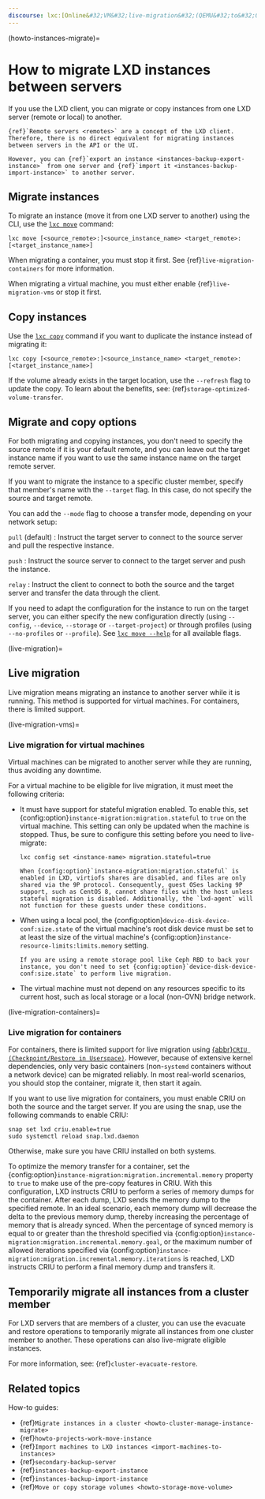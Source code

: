 ```yaml
---
discourse: lxc:[Online&#32;VM&#32;live-migration&#32;(QEMU&#32;to&#32;QEMU)](16635)
---
```


(howto-instances-migrate)=
# How to migrate LXD instances between servers

If you use the LXD client, you can migrate or copy instances from one LXD server (remote or local) to another.

```{note}
{ref}`Remote servers <remotes>` are a concept of the LXD client.
Therefore, there is no direct equivalent for migrating instances between servers in the API or the UI.

However, you can {ref}`export an instance <instances-backup-export-instance>` from one server and {ref}`import it <instances-backup-import-instance>` to another server.
```

## Migrate instances

To migrate an instance (move it from one LXD server to another) using the CLI, use the [`lxc move`](lxc_move.md) command:

    lxc move [<source_remote>:]<source_instance_name> <target_remote>:[<target_instance_name>]

When migrating a container, you must stop it first.
See {ref}`live-migration-containers` for more information.

When migrating a virtual machine, you must either enable {ref}`live-migration-vms` or stop it first.

## Copy instances

Use the [`lxc copy`](lxc_copy.md) command if you want to duplicate the instance instead of migrating it:

    lxc copy [<source_remote>:]<source_instance_name> <target_remote>:[<target_instance_name>]

If the volume already exists in the target location, use the `--refresh` flag to update the copy. To learn about the benefits, see: {ref}`storage-optimized-volume-transfer`.

## Migrate and copy options

For both migrating and copying instances, you don't need to specify the source remote if it is your default remote, and you can leave out the target instance name if you want to use the same instance name on the target remote server.

If you want to migrate the instance to a specific cluster member, specify that member's name with the `--target` flag.
In this case, do not specify the source and target remote.

You can add the `--mode` flag to choose a transfer mode, depending on your network setup:

`pull` (default)
: Instruct the target server to connect to the source server and pull the respective instance.

`push`
: Instruct the source server to connect to the target server and push the instance.

`relay`
: Instruct the client to connect to both the source and the target server and transfer the data through the client.

If you need to adapt the configuration for the instance to run on the target server, you can either specify the new configuration directly (using `--config`, `--device`, `--storage` or `--target-project`) or through profiles (using `--no-profiles` or `--profile`). See [`lxc move --help`](lxc_move.md) for all available flags.

(live-migration)=
## Live migration

Live migration means migrating an instance to another server while it is running. This method is supported for virtual machines. For containers, there is limited support.

(live-migration-vms)=
### Live migration for virtual machines

Virtual machines can be migrated to another server while they are running, thus avoiding any downtime.

For a virtual machine to be eligible for live migration, it must meet the following criteria:

- It must have support for stateful migration enabled. To enable this, set {config:option}`instance-migration:migration.stateful` to `true` on the virtual machine. This setting can only be updated when the machine is stopped. Thus, be sure to configure this setting before you need to live-migrate:

  ```
  lxc config set <instance-name> migration.stateful=true
  ```

  ```{note}
  When {config:option}`instance-migration:migration.stateful` is enabled in LXD, virtiofs shares are disabled, and files are only shared via the 9P protocol. Consequently, guest OSes lacking 9P support, such as CentOS 8, cannot share files with the host unless stateful migration is disabled. Additionally, the `lxd-agent` will not function for these guests under these conditions.
  ```

- When using a local pool, the {config:option}`device-disk-device-conf:size.state` of the virtual machine's root disk device must be set to at least the size of the virtual machine's {config:option}`instance-resource-limits:limits.memory` setting.

  ```{note}
  If you are using a remote storage pool like Ceph RBD to back your instance, you don't need to set {config:option}`device-disk-device-conf:size.state` to perform live migration.
  ```

- The virtual machine must not depend on any resources specific to its current host, such as local storage or a local (non-OVN) bridge network.

(live-migration-containers)=
### Live migration for containers

For containers, there is limited support for live migration using [{abbr}`CRIU (Checkpoint/Restore in Userspace)`](https://criu.org/Main_Page).
However, because of extensive kernel dependencies, only very basic containers (non-`systemd` containers without a network device) can be migrated reliably.
In most real-world scenarios, you should stop the container, migrate it, then start it again.

If you want to use live migration for containers, you must enable CRIU on both the source and the target server.
If you are using the snap, use the following commands to enable CRIU:

    snap set lxd criu.enable=true
    sudo systemctl reload snap.lxd.daemon

Otherwise, make sure you have CRIU installed on both systems.

To optimize the memory transfer for a container, set the {config:option}`instance-migration:migration.incremental.memory` property to `true` to make use of the pre-copy features in CRIU.
With this configuration, LXD instructs CRIU to perform a series of memory dumps for the container.
After each dump, LXD sends the memory dump to the specified remote.
In an ideal scenario, each memory dump will decrease the delta to the previous memory dump, thereby increasing the percentage of memory that is already synced.
When the percentage of synced memory is equal to or greater than the threshold specified via {config:option}`instance-migration:migration.incremental.memory.goal`, or the maximum number of allowed iterations specified via {config:option}`instance-migration:migration.incremental.memory.iterations` is reached, LXD instructs CRIU to perform a final memory dump and transfers it.

## Temporarily migrate all instances from a cluster member

For LXD servers that are members of a cluster, you can use the evacuate and restore operations to temporarily migrate all instances from one cluster member to another. These operations can also live-migrate eligible instances.

For more information, see: {ref}`cluster-evacuate-restore`.

## Related topics

How-to guides:

- {ref}`Migrate instances in a cluster <howto-cluster-manage-instance-migrate>`
- {ref}`howto-projects-work-move-instance`
- {ref}`Import machines to LXD instances <import-machines-to-instances>`
- {ref}`secondary-backup-server`
- {ref}`instances-backup-export-instance`
- {ref}`instances-backup-import-instance`
- {ref}`Move or copy storage volumes <howto-storage-move-volume>`
